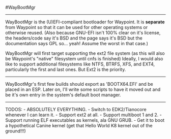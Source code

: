 #WayBootMgr

___

WayBootMgr is the (U)EFI-compliant bootloader for Waypoint.
It is __separate__ from Waypoint so that it can be used for other operating systems or otherwise reused.
(Also because GNU-EFI isn't 100% clear on it's license, the headers/code say it's BSD and the page says it's BSD but the documentation says GPL so... yeah! Assume the worst in that case.)

WayBootMgr will first target supporting the ext2 file system (as this will also be Waypoint's "native" filesystem until cnfs is finished)
Ideally, I would also like to support additional filesystems like NTFS, BTRFS, XFS, and EXT4, particularly the first and last ones. But Ext2 is the priority.
___

WayBootMgr's first few builds should export as 'BOOTX64.EFI' and be placed in an ESP. Later on, I'll write some scripts to have it moved out and be it's own entry in the system's default boot manager.
___

TODOS:
	- ABSOLUTELY EVERYTHING.
	- Switch to EDK2/Tianocore whenever I can learn it.
	- Support ext2 at all.
	- Support multiboot 1 and 2.
	- Support running ELF executables as kernels, ala GNU GRUB.
	- Get it to boot a hypothetical Canine kernel (get that Hello World K8 kernel out of the ground!!!)
